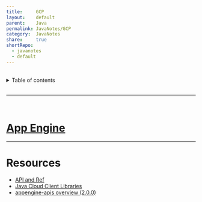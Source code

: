 ```yaml
---  
title:     GCP              
layout:    default              
parent:    Java              
permalink: JavaNotes/GCP              
category:  JavaNotes              
share:     true              
shortRepo:            
  - javanotes            
  - default              
---  
```

    
    
<br/>            
    
<details markdown="block">                  
<summary>                  
Table of contents                  
</summary>                  
{: .text-delta }                  
1. TOC                  
{:toc}                  
</details>                  
    
<br/>                  
    
***                  
    
<br/>                  
    
# [App Engine](https://cloud.google.com/appengine/docs/standard/java-gen2/runtime)    
    
            
---  
    
# Resources    
    
- [API and Ref](https://cloud.google.com/appengine/docs/standard/apis)    
- [Java Cloud Client Libraries](https://cloud.google.com/java/docs/reference)    
- [appengine-apis overview (2.0.0)](https://cloud.google.com/appengine/docs/standard/java-gen2/reference/services/bundled/latest/overview)